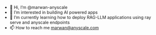 - 👋 Hi, I’m @marwan-anyscale
- 👀 I’m interested in building AI powered apps
- 🌱 I’m currently learning how to deploy RAG-LLM applications using ray serve and anyscale endpoints
- 📫 How to reach me marwan@anyscale.com

<!---
marwan-anyscale/marwan-anyscale is a ✨ special ✨ repository because its `README.md` (this file) appears on your GitHub profile.
You can click the Preview link to take a look at your changes.
--->
